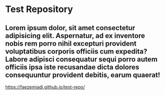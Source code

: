 # Test Repository
## Lorem ipsum dolor, sit amet consectetur adipisicing elit. Aspernatur, ad ex inventore nobis rem porro nihil excepturi provident voluptatibus corporis officiis cum expedita? Labore adipisci consequatur sequi porro autem officiis ipsa iste recusandae dicta dolores consequuntur provident debitis, earum quaerat!

 https://faezemiadi.github.io/test-repo/
